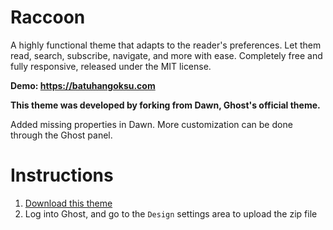 # Raccoon

A highly functional theme that adapts to the reader's preferences. Let them read, search, subscribe, navigate, and more with ease. Completely free and fully responsive, released under the MIT license.

**Demo: https://batuhangoksu.com**

**This theme was developed by forking from Dawn, Ghost's official theme.**

Added missing properties in Dawn. More customization can be done through the Ghost panel.

# Instructions

1. [Download this theme](https://github.com/bbg/raccoon/archive/main.zip)
2. Log into Ghost, and go to the `Design` settings area to upload the zip file